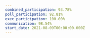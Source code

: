 ```yaml
---
combined_participation: 93.78%
poll_participation: 92.81%
exec_participation: 100.00%
communication: 98.54%
start_date: 2021-08-09T00:00:00.000Z
---
```

